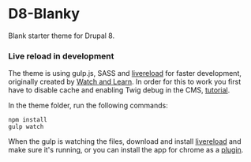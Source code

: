 # D8-Blanky
Blank starter theme for Drupal 8.

### Live reload in development
The theme is using gulp.js, SASS and [livereload](http://livereload.com/) for faster development, originally created by [Watch and Learn](https://www.youtube.com/watch?v=vatnNkOKZ7o). In order for this to work you first have to disable cache and enabling Twig debug in the CMS, [tutorial](https://www.drupal.org/node/2598914).

In the theme folder, run the following commands:
```
npm install
gulp watch
```
When the gulp is watching the files, download and install [livereload](http://livereload.com/) and make sure it's running, or you can install the app for chrome as a [plugin](https://chrome.google.com/webstore/detail/livereload/jnihajbhpnppcggbcgedagnkighmdlei).
